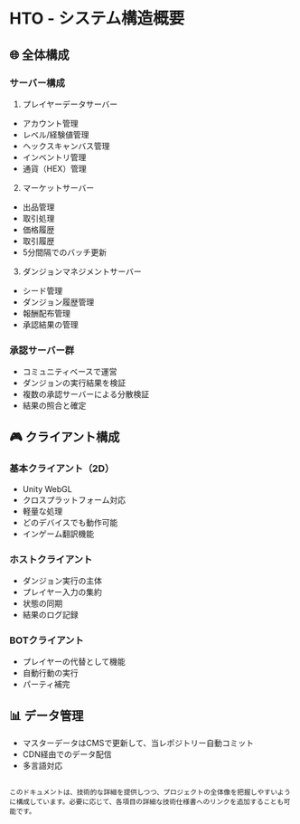 # HTO - システム構造概要

## 🌐 全体構成

### サーバー構成
1. プレイヤーデータサーバー
- アカウント管理
- レベル/経験値管理
- ヘックスキャンバス管理
- インベントリ管理
- 通貨（HEX）管理

2. マーケットサーバー
- 出品管理
- 取引処理
- 価格履歴
- 取引履歴
- 5分間隔でのバッチ更新

3. ダンジョンマネジメントサーバー
- シード管理
- ダンジョン履歴管理
- 報酬配布管理
- 承認結果の管理

### 承認サーバー群
- コミュニティベースで運営
- ダンジョンの実行結果を検証
- 複数の承認サーバーによる分散検証
- 結果の照合と確定

## 🎮 クライアント構成

### 基本クライアント（2D）
- Unity WebGL
- クロスプラットフォーム対応
- 軽量な処理
- どのデバイスでも動作可能
- インゲーム翻訳機能

### ホストクライアント
- ダンジョン実行の主体
- プレイヤー入力の集約
- 状態の同期
- 結果のログ記録

### BOTクライアント
- プレイヤーの代替として機能
- 自動行動の実行
- パーティ補完

## 📊 データ管理
- マスターデータはCMSで更新して、当レポジトリー自動コミット
- CDN経由でのデータ配信
- 多言語対応


```

このドキュメントは、技術的な詳細を提供しつつ、プロジェクトの全体像を把握しやすいように構成しています。必要に応じて、各項目の詳細な技術仕様書へのリンクを追加することも可能です。

